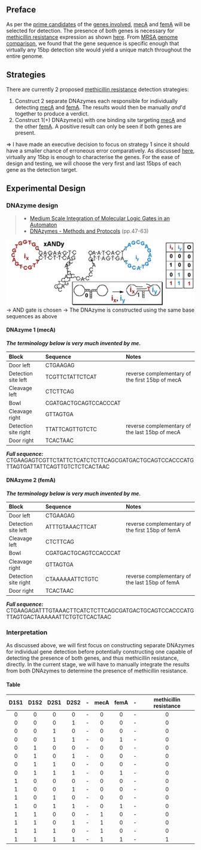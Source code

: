 ## Preface
As per the [prime candidates](Methicillin%20resistance/genes/genes%20involved.md#Prime%20candidates) of the [genes involved](Methicillin%20resistance/genes/genes%20involved.md), [mecA](Methicillin%20resistance/genes/mecA%20gene%20(PBP2a).md) and [femA](Methicillin%20resistance/genes/femA%20gene.md) will be selected for detection. The presence of both genes is necessary for [methicillin resistance](Methicillin%20resistance/Genomic%20basis%20for%20methicillin%20resistance.md) expression as shown [here](Methicillin%20resistance/Methicillin%20resistance%20mechanisms.md#PBP2a%20+%20..?).
From [MRSA genome comparison](Methicillin%20resistance/DNA%20sequences/MRSA%20genome%20comparison.md), we found that the gene sequence is specific enough that virtually any 15bp detection site would yield a unique match throughout the entire genome.

## Strategies
There are currently 2 proposed [methicillin resistance](Methicillin%20resistance/Genomic%20basis%20for%20methicillin%20resistance.md) detection strategies:
1. Construct 2 separate DNAzymes each responsible for individually detecting [mecA](Methicillin%20resistance/DNA%20sequences/mecA%20sequence.md) and [femA](Methicillin%20resistance/DNA%20sequences/femA%20sequence.md). The results would then be manually *and*'d together to produce a verdict.
2. Construct 1(+) DNAzyme(s) with one binding site targeting [mecA](Methicillin%20resistance/DNA%20sequences/mecA%20sequence.md) and the other [femA](Methicillin%20resistance/DNA%20sequences/femA%20sequence.md). A positive result can only be seen if both genes are present.

=> I have made an executive decision to focus on strategy 1 since it should have a smaller chance of erroneous error comparatively. As discussed [here](Methicillin%20resistance/DNA%20sequences/MRSA%20genome%20comparison.md#findings), virtually any 15bp is enough to characterise the genes. For the ease of design and testing, we will choose the very first and last 15bps of each gene as the detection target.

## Experimental Design
### DNAzyme design
> - [Medium Scale Integration of Molecular Logic Gates in an Automaton](research%20paper%20pdfs/Medium%20Scale%20Integration%20of%20Molecular%20Logic%20Gates%20in%20an%20Automaton.pdf)
> - [DNAzymes - Methods and Protocols](research%20paper%20pdfs/DNAzymes%20-%20Methods%20and%20Protocols.pdf) (pp.47-63)

![](attachments/Pasted%20image%2020230804204856.png)
-> AND gate is chosen
-> The DNAzyme is constructed using the same base sequences as above

#### DNAzyme 1 (mecA)
***The terminology below is very much invented by me.***

| Block                | Sequence              | Notes                                           |
|:-------------------- |:--------------------- |:----------------------------------------------- |
| Door left            | CTGAAGAG              |                                                 |
| Detection site left  | TCGTTCTATTCTCAT       | reverse complementary of the first 15bp of mecA |
| Cleavage left        | CTCTTCAG              |                                                 |
| Bowl                 | CGATGACTGCAGTCCACCCAT |                                                 |
| Cleavage right       | GTTAGTGA              |                                                 |
| Detection site right | TTATTCAGTTGTCTC       | reverse complementary of the last 15bp of mecA  |
| Door right           | TCACTAAC              |                                                 |

***Full sequence:*** CTGAAGAGTCGTTCTATTCTCATCTCTTCAGCGATGACTGCAGTCCACCCATGTTAGTGATTATTCAGTTGTCTCTCACTAAC

#### DNAzyme 2 (femA)
***The terminology below is very much invented by me.***

| Block                | Sequence              | Notes                                           |
|:-------------------- |:--------------------- |:----------------------------------------------- |
| Door left            | CTGAAGAG              |                                                 |
| Detection site left  | ATTTGTAAACTTCAT       | reverse complementary of the first 15bp of femA |
| Cleavage left        | CTCTTCAG              |                                                 |
| Bowl                 | CGATGACTGCAGTCCACCCAT |                                                 |
| Cleavage right       | GTTAGTGA              |                                                 |
| Detection site right | CTAAAAAATTCTGTC       | reverse complementary of the last 15bp of femA  |
| Door right           | TCACTAAC              |                                                 |

***Full sequence:*** CTGAAGAGATTTGTAAACTTCATCTCTTCAGCGATGACTGCAGTCCACCCATGTTAGTGACTAAAAAATTCTGTCTCACTAAC

### Interpretation
As discussed above, we will first focus on constructing separate DNAzymes for individual gene detection before potentially constructing one capable of detecting the presence of both genes, and thus methicillin resistance, directly. In the current stage, we will have to manually integrate the results from both DNAzymes to determine the presence of methicillin resistance.
#### Table
| D1S1 | D1S2 | D2S1 | D2S2 |-| mecA | femA |-| methicillin resistance |
|:----:|:----:|:----:|:----:|-|:----:|:----:|-|:----------------------:|
|  0   |  0   |  0   |  0   |-|  0   |  0   |-|           0            |
|  0   |  0   |  0   |  1   |-|  0   |  0   |-|           0            |
|  0   |  0   |  1   |  0   |-|  0   |  0   |-|           0            |
|  0   |  0   |  1   |  1   |-|  0   |  1   |-|           0            |
|  0   |  1   |  0   |  0   |-|  0   |  0   |-|           0            |
|  0   |  1   |  0   |  1   |-|  0   |  0   |-|           0            |
|  0   |  1   |  1   |  0   |-|  0   |  0   |-|           0            |
|  0   |  1   |  1   |  1   |-|  0   |  1   |-|           0            |
|  1   |  0   |  0   |  0   |-|  0   |  0   |-|           0            |
|  1   |  0   |  0   |  1   |-|  0   |  0   |-|           0            |
|  1   |  0   |  1   |  0   |-|  0   |  0   |-|           0            |
|  1   |  0   |  1   |  1   |-|  0   |  1   |-|           0            |
|  1   |  1   |  0   |  0   |-|  1   |  0   |-|           0            |
|  1   |  1   |  0   |  1   |-|  1   |  0   |-|           0            |
|  1   |  1   |  1   |  0   |-|  1   |  0   |-|           0            |
|  1   |  1   |  1   |  1   |-|  1   |  1   |-|           1            |
